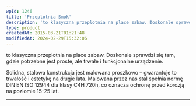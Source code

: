 ```yaml
---
wpId: 1246
title: 'Przeplotnia Smok'
description: 'to klasyczna przeplotnia na place zabaw. Doskonale sprawdzi się tam, gdzie potrzebne jest proste, ale trwałe i funkcjonalne urządzenie. Solidna, stalowa konstrukcja jest malowana proszkowo – gwarantuje to trwałość i estetykę na długie lata. Malowana przez nas stal spełnia normę DIN EN ISO 12944 dla klasy C4H 720h, co oznacza ochronę przed korozją na poziomie ...'
type: product
createdAt: 2015-03-21T01:21:48
modifiedAt: 2024-02-29T15:32:06
---
```



to klasyczna przeplotnia na place zabaw. Doskonale sprawdzi się tam, gdzie potrzebne jest proste, ale trwałe i funkcjonalne urządzenie.

Solidna, stalowa konstrukcja jest malowana proszkowo – gwarantuje to trwałość i estetykę na długie lata. Malowana przez nas stal spełnia normę DIN EN ISO 12944 dla klasy C4H 720h, co oznacza ochronę przed korozją na poziomie 15-25 lat.

* * *